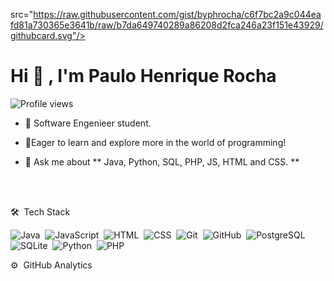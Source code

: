 <img align="right" style=" max-width: 100%; height: 590em;"> src="https://raw.githubusercontent.com/gist/byphrocha/c6f7bc2a9c044eafd81a730365e3641b/raw/b7da649740289a86208d2fca246a23f151e43929/githubcard.svg"/>
<h1 align="left">Hi 👋 , I'm Paulo Henrique Rocha</h1>
<p align="left"> <img src="https://komarev.com/ghpvc/?username=byphrocha&color=yellow" alt="Profile views" /> </p>

- 🚀 Software Engenieer student.

- 🔭Eager to learn and explore more in the world of programming!

- 💬 Ask me about ** Java, Python, SQL, PHP, JS, HTML and CSS. **

<br><br>


🛠 &nbsp;Tech Stack

![Java](https://img.shields.io/badge/Java-05122A?style=flat&logo=openjdk&logoColor=white)&nbsp;
![JavaScript](https://img.shields.io/badge/-JavaScript-05122A?style=flat&logo=javascript)&nbsp;
![HTML](https://img.shields.io/badge/-HTML-05122A?style=flat&logo=HTML5)&nbsp;
![CSS](https://img.shields.io/badge/-CSS-05122A?style=flat&logo=CSS3&logoColor=1572B6)&nbsp;
![Git](https://img.shields.io/badge/-Git-05122A?style=flat&logo=git)&nbsp;
![GitHub](https://img.shields.io/badge/-GitHub-05122A?style=flat&logo=github)&nbsp;
![PostgreSQL](https://img.shields.io/badge/-PostgreSQL-05122A?style=flat&logo=postgresql)&nbsp;
![SQLite](https://img.shields.io/badge/-SQLite-05122A?style=flat&logo=sqlite)&nbsp;
![Python](https://img.shields.io/badge/python-05122A?style=flat&logo=python&logoColor=ffdd54)&nbsp;
![PHP](https://img.shields.io/badge/PHP-05122A?style=flat&logo=php&logoColor=white)&nbsp;


⚙️ &nbsp;GitHub Analytics

<p align="left">
<img width="530em" src="https://github-readme-stats.vercel.app/api?username=byphrocha&show_icons=true&theme=vision-friendly-dark" alt="maykbrito's stats"/>
<img width="530em" src="https://github-readme-stats.vercel.app/api/top-langs/?username=byphrocha&layout=compact&theme=vision-friendly-dark" alt="maykbrito's most languages"/>
</p>

<br><br>

## Contact

<a href="https://www.linkedin.com/in/paulohenrique-rocha/" target="_blank">
  <img align="center" src="https://img.shields.io/badge/-Paulo Henrique da Rocha-05122A?style=flat&logo=linkedin" alt="linkedin"/>
</a>
<a href="https://www.instagram.com/paulo.rocha13/" target="_blank">
 <img align="center" src="https://img.shields.io/badge/-paulo.rocha13-05122A?style=flat&logo=instagram" alt="instagram"/>
</a>
</p>


![Snake animation](https://github.com/LuigiGF/LuigiGF/blob/output/github-contribution-grid-snake.svg)
